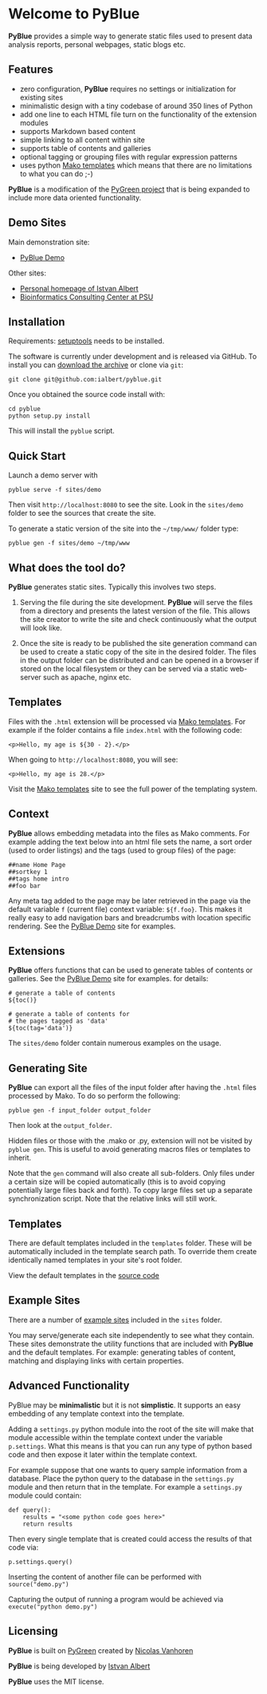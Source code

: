 Welcome to PyBlue
=================

**PyBlue** provides a simple way to generate static files used to present data analysis reports, personal webpages,
static blogs etc.

Features
--------

* zero configuration, **PyBlue** requires no settings or initialization for existing sites
* minimalistic design with a tiny codebase of around 350 lines of Python
* add one line to each HTML file turn on the functionality of the extension modules
* supports Markdown based content
* simple linking to all content within site
* supports table of contents and galleries
* optional tagging or grouping files with regular expression patterns
* uses python [Mako templates][mako] which means that there are no limitations to what you can do ;-)

**PyBlue** is a modification of the [PyGreen project][pygreen]
that is being expanded to include more data oriented functionality.

Demo Sites
----------

Main demonstration site:

 * [PyBlue Demo][demo]

Other sites:

* [Personal homepage of Istvan Albert](http://www.personal.psu.edu/users/i/u/iua1/)
* [Bioinformatics Consulting Center at PSU][bcc]

Installation
------------

Requirements: [setuptools](https://pypi.python.org/pypi/setuptools/1.0) needs to be installed.

The software is currently under development and is released via GitHub. To install you can
[download the archive](https://github.com/ialbert/pyblue/archive/master.zip)  or clone via `git`:

    git clone git@github.com:ialbert/pyblue.git

Once you obtained the source code install with:

    cd pyblue
    python setup.py install

This will install the `pyblue` script.

Quick Start
-----------

Launch a demo server with

    pyblue serve -f sites/demo

Then visit `http://localhost:8080` to see the site. Look in the `sites/demo`
folder to see the sources that create the site.

To generate a static version of the site into the `~/tmp/www/` folder type:

    pyblue gen -f sites/demo ~/tmp/www


What does the tool do?
----------------------

**PyBlue** generates static sites. Typically this involves two steps.

1. Serving the file during the site development. **PyBlue** will serve
   the files from a directory and presents the latest
   version of the file. This allows the site creator to
   write the site and check continuously what the output will look like.

2. Once the site is ready to be published the site generation
   command can be used to create a static copy of the site in the desired folder.
   The files in the output folder can be distributed and can be opened in a browser
   if stored on the local filesystem or they can be served via a static web-server such as
   apache, nginx etc.


Templates
---------

Files with the `.html` extension will be processed via [Mako templates][mako]. For example
if the folder contains a file `index.html` with the following code:

    <p>Hello, my age is ${30 - 2}.</p>

When going to `http://localhost:8080`, you will see:

    <p>Hello, my age is 28.</p>

Visit the [Mako templates][mako] site to see the full power of the templating system.

Context
--------

**PyBlue** allows embedding metadata into the files as Mako comments. For example adding
the text below into an html file sets the name, a sort order (used to order listings)
and the tags (used to group files) of the page:

    ##name Home Page
    ##sortkey 1
    ##tags home intro
    ##foo bar

Any meta tag added to the page may be later retrieved in the page via the default variable `f`
(current file) context variable: `${f.foo}`.
This makes it really easy to add navigation bars and breadcrumbs with location specific
rendering. See the [PyBlue Demo][demo] site for examples.

Extensions
----------

**PyBlue** offers functions that can be used to generate tables of contents or
galleries. See the [PyBlue Demo][demo] site for examples.
for details:

    # generate a table of contents
    ${toc()}

    # generate a table of contents for
    # the pages tagged as 'data'
    ${toc(tag='data')}

The `sites/demo` folder contain numerous examples on the usage.

Generating Site
---------------

**PyBlue** can export all the files of the input folder
after having the `.html` files processed by Mako. To do so perform the following:

    pyblue gen -f input_folder output_folder

Then look at the `output_folder`.

Hidden files or those with the .mako or .py, extension will not be visited by `pyblue gen`.
This is useful to avoid generating macros files or templates to inherit.

Note that the `gen` command will also create all sub-folders. Only files
under a certain size will be copied automatically
(this is to avoid copying potentially large files back and forth).
To copy large files set up a separate synchronization script.
Note that the relative links will still work.

Templates
---------

There are default templates included in the `templates` folder. These will be automatically included in
the template search path. To override them create identically named templates in your site's root folder.

View the default templates in the [source code][pyblue]

Example Sites
-------------

There are a number of [example sites][sites] included in the `sites` folder.

You may serve/generate each site independently to see what they contain.
These sites demonstrate the utility functions that are included with **PyBlue** and the default templates. For example:
generating tables of content, matching and displaying links with certain properties.

Advanced Functionality
----------------------

PyBlue may be **minimalistic** but it is not **simplistic**. It supports an easy embedding of any
template context into the template.

Adding a `settings.py` python module into the root of the site will make that module accessible
within the template context under the variable `p.settings`. What this means is that you can run any type
of python based code and then expose it later within the template context.

For example suppose that one wants to query sample information from a database. Place the python
query to the database in the `settings.py` module and then return that in the template.
For example a `settings.py` module could contain:

    def query():
        results = "<some python code goes here>"
        return results

Then every single template that is created could access the results of that code via:

    p.settings.query()

Inserting the content of another file can be performed with `source("demo.py")`

Capturing the output of running a program would be achieved via `execute("python demo.py")`

Licensing
---------

**PyBlue** is built on [PyGreen][pygreen] created by [Nicolas Vanhoren](https://github.com/nicolas-van)

**PyBlue** is being developed by [Istvan Albert](https://github.com/ialbert)

**PyBlue** uses the MIT license.

[mako]: http://www.makotemplates.org/
[demo]: http://bcc.bx.psu.edu/pyblue/demo/
[bcc]: http://bcc.bx.psu.edu
[iua]: http://www.personal.psu.edu/users/i/u/iua1/
[rza]: http://www.personal.psu.edu/users/i/u/iua1/
[pygreen]: https://github.com/nicolas-van/pygreen
[sites]: https://github.com/ialbert/pyblue/blob/master/sites/
[pyblue]: https://github.com/ialbert/pyblue/
